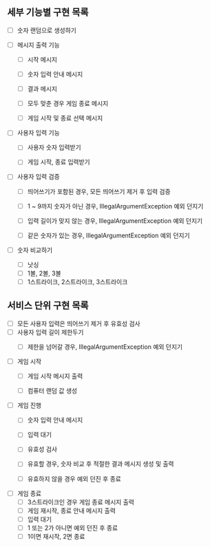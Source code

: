## 세부 기능별 구현 목록
- [ ] 숫자 랜덤으로 생성하기


- [ ] 메시지 출력 기능
  - [ ] 시작 메시지
  - [ ] 숫자 입력 안내 메시지
  - [ ] 결과 메시지
  - [ ] 모두 맞춘 경우 게임 종료 메시지
  - [ ] 게임 시작 및 종료 선택 메시지


- [ ] 사용자 입력 기능
  - [ ] 사용자 숫자 입력받기
  - [ ] 게임 시작, 종료 입력받기


- [ ] 사용자 입력 검증
  - [ ] 띄어쓰기가 포함된 경우, 모든 띄어쓰기 제거 후 입력 검증
  - [ ] 1 ~ 9까지 숫자가 아닌 경우, IllegalArgumentException 예외 던지기
  - [ ] 입력 길이가 맞지 않는 경우, IllegalArgumentException 예외 던지기
  - [ ] 같은 숫자가 있는 경우, IllegalArgumentException 예외 던지기


- [ ] 숫자 비교하기
  - [ ] 낫싱
  - [ ] 1볼, 2볼, 3볼
  - [ ] 1스트라이크, 2스트라이크, 3스트라이크

## 서비스 단위 구현 목록
- [ ] 모든 사용자 입력은 띄어쓰기 제거 후 유효성 검사
- [ ] 사용자 입력 길이 제한두기
  - [ ] 제한을 넘어갈 경우, IllegalArgumentException 예외 던지기


- [ ] 게임 시작
  - [ ] 게임 시작 메시지 출력
  - [ ] 컴퓨터 랜덤 값 생성


- [ ] 게임 진행
  - [ ] 숫자 입력 안내 메시지
  - [ ] 입력 대기
  - [ ] 유효성 검사
  - [ ] 유효할 경우, 숫자 비교 후 적절한 결과 메시지 생성 및 출력
  - [ ] 유효하지 않을 경우 예외 던진 후 종료


- [ ] 게임 종료
  - [ ] 3스트라이크인 경우 게임 종료 메시지 출력
  - [ ] 게임 재시작, 종료 안내 메시지 출력
  - [ ] 입력 대기
  - [ ] 1 또는 2가 아니면 예외 던진 후 종료
  - [ ] 1이면 재시작, 2면 종료 